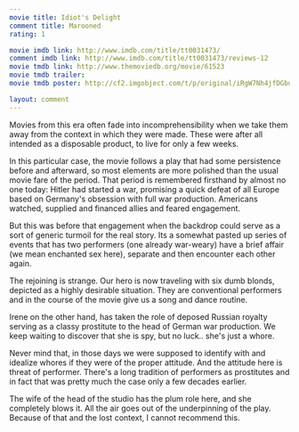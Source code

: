 ```yaml
---
movie title: Idiot's Delight
comment title: Marooned
rating: 1

movie imdb link: http://www.imdb.com/title/tt0031473/
comment imdb link: http://www.imdb.com/title/tt0031473/reviews-12
movie tmdb link: http://www.themoviedb.org/movie/61523
movie tmdb trailer: 
movie tmdb poster: http://cf2.imgobject.com/t/p/original/iRgW7Nh4jfDGbuA3FVZw9PdmQdZ.jpg

layout: comment
---
```


Movies from this era often fade into incomprehensibility when we take them away from the context in which they were made. These were after all intended as a disposable product, to live for only a few weeks.

In this particular case, the movie follows a play that had some persistence before and afterward, so most elements are more polished than the usual movie fare of the period. That period is remembered firsthand by almost no one today: Hitler had started a war, promising a quick defeat of all Europe based on Germany's obsession with full war production. Americans watched, supplied and financed allies and feared engagement.

But this was before that engagement when the backdrop could serve as a sort of generic turmoil for the real story. Its a somewhat pasted up series of events that has two performers (one already war-weary) have a brief affair (we mean enchanted sex here), separate and then encounter each other again.

The rejoining is strange. Our hero is now traveling with six dumb blonds, depicted as a highly desirable situation. They are conventional performers and in the course of the movie give us a song and dance routine.

Irene on the other hand, has taken the role of deposed Russian royalty serving as a classy prostitute to the head of German war production. We keep waiting to discover that she is spy, but no luck.. she's just a whore.

Never mind that, in those days we were supposed to identify with and idealize whores if they were of the proper attitude. And the attitude here is threat of performer. There's a long tradition of performers as prostitutes and in fact that was pretty much the case only a few decades earlier.

The wife of the head of the studio has the plum role here, and she completely blows it. All the air goes out of the underpinning of the play. Because of that and the lost context, I cannot recommend this.